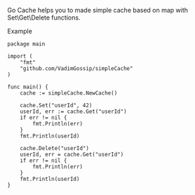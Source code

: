 Go Cache helps you to made simple cache based on map with Set\Get\Delete functions.

Example

```
package main

import (
    "fmt"
    "github.com/VadimGossip/simpleCache"
)

func main() { 
    cache := simpleCache.NewCache()

    cache.Set("userId", 42)
    userId, err := cache.Get("userId")
    if err != nil {
    	fmt.Println(err)
    }
    fmt.Println(userId)

    cache.Delete("userId")
    userId, err = cache.Get("userId")
    if err != nil {
    	fmt.Println(err)
    }
    fmt.Println(userId)
}
